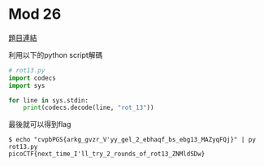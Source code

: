 # Mod 26

[題目連結](https://play.picoctf.org/practice/challenge/144)

利用以下的python script解碼

```python
# rot13.py
import codecs
import sys

for line in sys.stdin:
    print(codecs.decode(line, "rot_13"))
```

最後就可以得到flag

```console
$ echo "cvpbPGS{arkg_gvzr_V'yy_gel_2_ebhaqf_bs_ebg13_MAZyqFQj}" | py rot13.py
picoCTF{next_time_I'll_try_2_rounds_of_rot13_ZNMldSDw}
```
